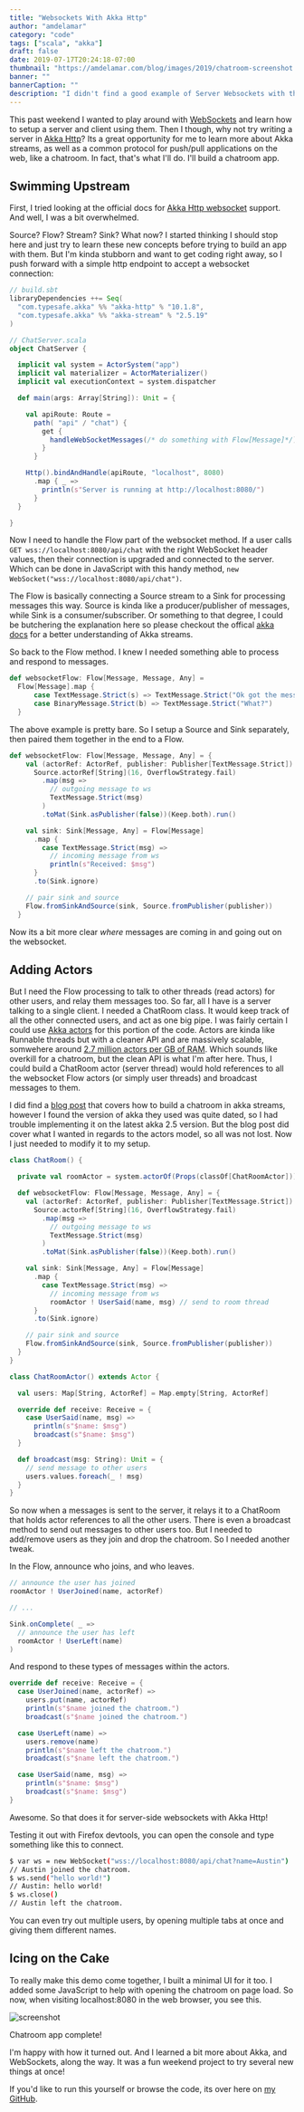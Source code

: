 ```yaml
---
title: "Websockets With Akka Http"
author: "amdelamar"
category: "code"
tags: ["scala", "akka"]
draft: false
date: 2019-07-17T20:24:18-07:00
thumbnail: "https://amdelamar.com/blog/images/2019/chatroom-screenshot.png"
banner: ""
bannerCaption: ""
description: "I didn't find a good example of Server Websockets with the latest version of Akka Http, so I made my own chatroom app."
---
```


This past weekend I wanted to play around with [WebSockets](https://en.wikipedia.org/wiki/WebSocket) and learn how to setup
a server and client using them. Then I though, why not try writing a server in [Akka Http](https://doc.akka.io/docs/akka-http/current/introduction.html)?
Its a great opportunity for me to learn more about Akka streams, as well as a common protocol for push/pull applications
on the web, like a chatroom. In fact, that's what I'll do. I'll build a chatroom app.

## Swimming Upstream

First, I tried looking at the official docs for [Akka Http websocket](https://doc.akka.io/docs/akka-http/current/server-side/websocket-support.html) support.
And well, I was a bit overwhelmed.

Source? Flow? Stream? Sink? What now? I started thinking I should stop here and just try to learn these new concepts before trying to build an app with them.
But I'm kinda stubborn and want to get coding right away, so I push forward with a simple http endpoint to accept a websocket connection:

```scala
// build.sbt
libraryDependencies ++= Seq(
  "com.typesafe.akka" %% "akka-http" % "10.1.8",
  "com.typesafe.akka" %% "akka-stream" % "2.5.19"
)
```

```scala
// ChatServer.scala
object ChatServer {

  implicit val system = ActorSystem("app")
  implicit val materializer = ActorMaterializer()
  implicit val executionContext = system.dispatcher

  def main(args: Array[String]): Unit = {

    val apiRoute: Route =
      path( "api" / "chat") {
        get {
          handleWebSocketMessages(/* do something with Flow[Message]*/)
        }
      }

    Http().bindAndHandle(apiRoute, "localhost", 8080)
      .map { _ =>
        println(s"Server is running at http://localhost:8080/")
      }
  }

}
```

Now I need to handle the Flow part of the websocket method. If a user calls `GET wss://localhost:8080/api/chat` with the right WebSocket header values, then
their connection is upgraded and connected to the server. Which can be done in JavaScript with this handy method, `new WebSocket("wss://localhost:8080/api/chat")`.

The Flow is basically connecting a Source stream to a Sink for processing messages this way.
Source is kinda like a producer/publisher of messages, while Sink is a consumer/subscriber. Or something to that degree, I could be butchering the explanation
here so please checkout the offical [akka docs](https://akka.io/docs) for a better understanding of Akka streams.

So back to the Flow method. I knew I needed something able to process and respond to messages.

```scala
def websocketFlow: Flow[Message, Message, Any] =
  Flow[Message].map {
      case TextMessage.Strict(s) => TextMessage.Strict("Ok got the message.")
      case BinaryMessage.Strict(b) => TextMessage.Strict("What?")
  }
```

The above example is pretty bare. So I setup a Source and Sink separately, then paired them together in the end to a Flow.

```scala
def websocketFlow: Flow[Message, Message, Any] = {
    val (actorRef: ActorRef, publisher: Publisher[TextMessage.Strict]) =
      Source.actorRef[String](16, OverflowStrategy.fail)
        .map(msg =>
          // outgoing message to ws
          TextMessage.Strict(msg)
        )
        .toMat(Sink.asPublisher(false))(Keep.both).run()

    val sink: Sink[Message, Any] = Flow[Message]
      .map {
        case TextMessage.Strict(msg) =>
          // incoming message from ws
          println(s"Received: $msg")
      }
      .to(Sink.ignore)

    // pair sink and source
    Flow.fromSinkAndSource(sink, Source.fromPublisher(publisher))
  }
```

Now its a bit more clear _where_ messages are coming in and going out on the websocket.

## Adding Actors

But I need the Flow processing to talk to other threads (read actors) for other users, and relay them messages too. So far, all I have is a
server talking to a single client. I needed a ChatRoom class. It would keep track of all the other connected users, and act as one big pipe.
I was fairly certain I could use [Akka actors](https://doc.akka.io/docs/akka/current/index-actors.html) for this portion of the code. Actors
are kinda like Runnable threads but with a cleaner API and are massively scalable, somwehere around [2.7 million actors per GB of RAM](https://alvinalexander.com/scala/akka-actors-introduction-scala-cookbook). Which sounds like overkill for a chatroom, but the clean API is what I'm after here.
Thus, I could build a ChatRoom actor (server thread) would hold references to all the websocket Flow actors (or simply user threads) and broadcast messages to them.

I did find a [blog post](https://scalac.io/websockets-server-with-akka-http/) that covers how to build a chatroom in akka streams, however
I found the version of akka they used was quite dated, so I had trouble implementing it on the latest akka 2.5 version. But the blog post did
cover what I wanted in regards to the actors model, so all was not lost. Now I just needed to modify it to my setup.

```scala
class ChatRoom() {

  private val roomActor = system.actorOf(Props(classOf[ChatRoomActor]))

  def websocketFlow: Flow[Message, Message, Any] = {
    val (actorRef: ActorRef, publisher: Publisher[TextMessage.Strict]) =
      Source.actorRef[String](16, OverflowStrategy.fail)
        .map(msg =>
          // outgoing message to ws
          TextMessage.Strict(msg)
        )
        .toMat(Sink.asPublisher(false))(Keep.both).run()

    val sink: Sink[Message, Any] = Flow[Message]
      .map {
        case TextMessage.Strict(msg) =>
          // incoming message from ws
          roomActor ! UserSaid(name, msg) // send to room thread
      }
      .to(Sink.ignore)

    // pair sink and source
    Flow.fromSinkAndSource(sink, Source.fromPublisher(publisher))
  }
}

class ChatRoomActor() extends Actor {

  val users: Map[String, ActorRef] = Map.empty[String, ActorRef]

  override def receive: Receive = {
    case UserSaid(name, msg) =>
      println(s"$name: $msg")
      broadcast(s"$name: $msg")
  }

  def broadcast(msg: String): Unit = {
    // send message to other users
    users.values.foreach(_ ! msg)
  }
}
```

So now when a messages is sent to the server, it relays it to a ChatRoom that holds actor references to all the other users. There is even
a broadcast method to send out messages to other users too. But I needed to add/remove users as they join and drop the chatroom. So I needed
another tweak.

In the Flow, announce who joins, and who leaves.

```scala
// announce the user has joined
roomActor ! UserJoined(name, actorRef)

// ...

Sink.onComplete( _ =>
  // announce the user has left
  roomActor ! UserLeft(name)
)
```

And respond to these types of messages within the actors.

```scala
override def receive: Receive = {
  case UserJoined(name, actorRef) =>
    users.put(name, actorRef)
    println(s"$name joined the chatroom.")
    broadcast(s"$name joined the chatroom.")

  case UserLeft(name) =>
    users.remove(name)
    println(s"$name left the chatroom.")
    broadcast(s"$name left the chatroom.")

  case UserSaid(name, msg) =>
    println(s"$name: $msg")
    broadcast(s"$name: $msg")
}
```

Awesome. So that does it for server-side websockets with Akka Http!

Testing it out with Firefox devtools, you can open the console and type something like this to connect.

```bash
$ var ws = new WebSocket("wss://localhost:8080/api/chat?name=Austin")
// Austin joined the chatroom.
$ ws.send("hello world!")
// Austin: hello world!
$ ws.close()
// Austin left the chatroom.
```

You can even try out multiple users, by opening multiple tabs at once and giving them different names.

## Icing on the Cake

To really make this demo come together, I built a minimal UI for it too. I added some JavaScript to help with opening the chatroom on page load. So now,
when visiting localhost:8080 in the web browser, you see this.

![screenshot](../images/2019/chatroom-screenshot.png)

Chatroom app complete!

I'm happy with how it turned out. And I learned a bit more about Akka, and WebSockets, along the way. It was a fun weekend project to try several new things at once!

If you'd like to run this yourself or browse the code, its over here on [my GitHub](https://github.com/amdelamar/akka-websockets-demo).
